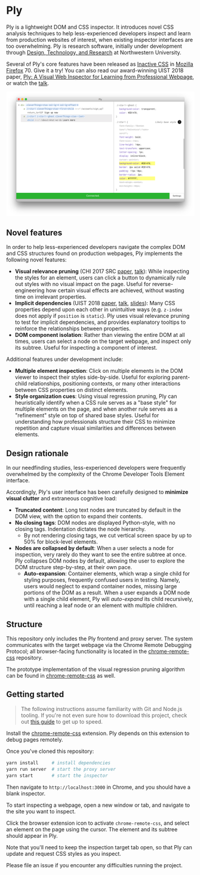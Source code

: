 # Ply

Ply is a lightweight DOM and CSS inspector. It introduces novel CSS analysis techniques to help less-experienced developers inspect and learn from production websites of interest, when existing inspector interfaces are too overwhelming. Ply is research software, initially under development through [Design, Technology, and Research](http://dtr.northwestern.edu/projects/ply) at Northwestern University.

Several of Ply's core features have been released as [Inactive CSS](https://hacks.mozilla.org/2019/10/firefox-70-a-bountiful-release-for-all/#developertools) in [Mozilla Firefox](https://www.mozilla.org/en-US/firefox/new/) 70. Give it a try! You can also read our award-winning UIST 2018 paper, [Ply: A Visual Web Inspector for Learning from Professional Webpage](https://slim.computer/assets/papers/ply-uist.pdf), or watch the [talk](https://www.youtube.com/watch?v=n2dFxxBh2K4).

![Screenshot of Ply inspecting a pair of buttons on the Indiegogo homepage](docs/img/ply.png)

## Novel features

In order to help less-experienced developers navigate the complex DOM and CSS structures found on production webpages, Ply implements the following novel features:

- **Visual relevance pruning** (CHI 2017 SRC [paper](http://users.eecs.northwestern.edu/~scl025/files/ply.pdf), [talk](https://slides.com/soylentqueen/ply-chi-src/)): While inspecting the styles for an element, users can click a button to dynamically rule out styles with no visual impact on the page. Useful for reverse-engineering how certain visual effects are achieved, without wasting time on irrelevant properties.
- **Implicit dependencies** (UIST 2018 [paper](https://slim.computer/assets/papers/ply-uist.pdf), [talk](https://www.youtube.com/watch?v=n2dFxxBh2K4), [slides](https://slim.computer/ply-uist-2018/)): Many CSS properties depend upon each other in unintuitive ways (e.g. `z-index` does not apply if `position` is `static`). Ply uses visual relevance pruning to test for implicit dependencies, and provides explanatory tooltips to reinforce the relationships between properties.
- **DOM component isolation**: Rather than viewing the entire DOM at all times, users can select a node on the target webpage, and inspect only its subtree. Useful for inspecting a component of interest.

Additional features under development include:

- **Multiple element inspection**: Click on multiple elements in the DOM viewer to inspect their styles side-by-side. Useful for exploring parent-child relationships, positioning contexts, or many other interactions between CSS properties on distinct elements.
- **Style organization cues**: Using visual regression pruning, Ply can heuristically identify when a CSS rule serves as a "base style" for multiple elements on the page, and when another rule serves as a "refinement" style on top of shared base styles. Useful for understanding how professionals structure their CSS to minimize repetition and capture visual similarities and differences between elements.

## Design rationale

In our needfinding studies, less-experienced developers were frequently overwhelmed by the complexity of the Chrome Developer Tools Element interface.

Accordingly, Ply's user interface has been carefully designed to **minimize visual clutter** and extraneous cognitive load:

- **Truncated content**: Long text nodes are truncated by default in the DOM view, with the option to expand their contents.
- **No closing tags**: DOM nodes are displayed Python-style, with no closing tags. Indentation dictates the node hierarchy.
    + By not rendering closing tags, we cut vertical screen space by up to 50% for block-level elements.
- **Nodes are collapsed by default**: When a user selects a node for inspection, very rarely do they want to see the entire subtree at once. Ply collapses DOM nodes by default, allowing the user to explore the DOM structure step-by-step, at their own pace.
    + **Auto-expansion**: Container elements, which wrap a single child for styling purposes, frequently confused users in testing. Namely, users would neglect to expand container nodes, missing large portions of the DOM as a result. When a user expands a DOM node with a single child element, Ply will *auto-expand* its child recursively, until reaching a leaf node or an element with multiple children.

## Structure

This repository only includes the Ply frontend and proxy server. The system communicates with the target webpage via the Chrome Remote Debugging Protocol; all browser-facing functionality is located in the [chrome-remote-css](https://github.com/sarahlim/chrome-remote-css) repository.

The prototype implementation of the visual regression pruning algorithm can be found in [chrome-remote-css](https://github.com/sarahlim/chrome-remote-css) as well.

## Getting started

> The following instructions assume familiarity with Git and Node.js tooling. If you're not even sure how to download this project, check out [this guide](https://gist.github.com/sarahlim/ab4a31c822f93995806b29270f1faa7e) to get up to speed.

Install the [chrome-remote-css](https://github.com/sarahlim/chrome-remote-css) extension. Ply depends on this extension to debug pages remotely.

Once you've cloned this repository:

```sh
yarn install     # install dependencies
yarn run server  # start the proxy server
yarn start       # start the inspector
```

Then navigate to `http://localhost:3000` in Chrome, and you should have a blank inspector.

To start inspecting a webpage, open a new window or tab, and navigate to the site you want to inspect.

Click the browser extension icon to activate `chrome-remote-css`, and select an element on the page using the cursor. The element and its subtree should appear in Ply.

Note that you'll need to keep the inspection target tab open, so that Ply can update and request CSS styles as you inspect.

Please file an issue if you encounter any difficulties running the project.

